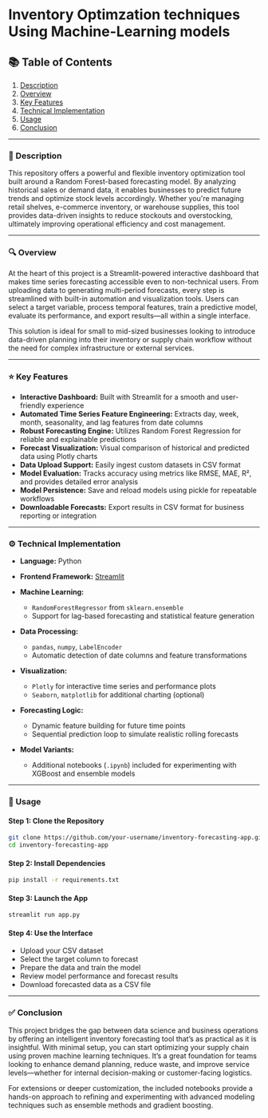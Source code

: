 # Inventory Optimzation techniques Using Machine-Learning models
## 📚 Table of Contents

1. [Description](#description)
2. [Overview](#overview)
3. [Key Features](#key-features)
4. [Technical Implementation](#technical-implementation)
5. [Usage](#usage)
6. [Conclusion](#conclusion)

---

### 📌 Description

This repository offers a powerful and flexible inventory optimization tool built around a Random Forest-based forecasting model. By analyzing historical sales or demand data, it enables businesses to predict future trends and optimize stock levels accordingly. Whether you're managing retail shelves, e-commerce inventory, or warehouse supplies, this tool provides data-driven insights to reduce stockouts and overstocking, ultimately improving operational efficiency and cost management.

---

### 🔍 Overview

At the heart of this project is a Streamlit-powered interactive dashboard that makes time series forecasting accessible even to non-technical users. From uploading data to generating multi-period forecasts, every step is streamlined with built-in automation and visualization tools. Users can select a target variable, process temporal features, train a predictive model, evaluate its performance, and export results—all within a single interface.

This solution is ideal for small to mid-sized businesses looking to introduce data-driven planning into their inventory or supply chain workflow without the need for complex infrastructure or external services.

---

### ⭐ Key Features

*  **Interactive Dashboard:** Built with Streamlit for a smooth and user-friendly experience
*  **Automated Time Series Feature Engineering:** Extracts day, week, month, seasonality, and lag features from date columns
*  **Robust Forecasting Engine:** Utilizes Random Forest Regression for reliable and explainable predictions
*  **Forecast Visualization:** Visual comparison of historical and predicted data using Plotly charts
*  **Data Upload Support:** Easily ingest custom datasets in CSV format
*  **Model Evaluation:** Tracks accuracy using metrics like RMSE, MAE, R², and provides detailed error analysis
*  **Model Persistence:** Save and reload models using pickle for repeatable workflows
*  **Downloadable Forecasts:** Export results in CSV format for business reporting or integration

---

### ⚙️ Technical Implementation

* **Language:** Python
* **Frontend Framework:** [Streamlit](https://streamlit.io)
* **Machine Learning:**

  * `RandomForestRegressor` from `sklearn.ensemble`
  * Support for lag-based forecasting and statistical feature generation
* **Data Processing:**

  * `pandas`, `numpy`, `LabelEncoder`
  * Automatic detection of date columns and feature transformations
* **Visualization:**

  * `Plotly` for interactive time series and performance plots
  * `Seaborn`, `matplotlib` for additional charting (optional)
* **Forecasting Logic:**

  * Dynamic feature building for future time points
  * Sequential prediction loop to simulate realistic rolling forecasts
* **Model Variants:**

  * Additional notebooks (`.ipynb`) included for experimenting with XGBoost and ensemble models

---

### 🚀 Usage

#### Step 1: Clone the Repository

```bash
git clone https://github.com/your-username/inventory-forecasting-app.git
cd inventory-forecasting-app
```

#### Step 2: Install Dependencies

```bash
pip install -r requirements.txt
```

#### Step 3: Launch the App

```bash
streamlit run app.py
```

#### Step 4: Use the Interface

* Upload your CSV dataset
* Select the target column to forecast
* Prepare the data and train the model
* Review model performance and forecast results
* Download forecasted data as a CSV file

---

### ✅ Conclusion

This project bridges the gap between data science and business operations by offering an intelligent inventory forecasting tool that’s as practical as it is insightful. With minimal setup, you can start optimizing your supply chain using proven machine learning techniques. It’s a great foundation for teams looking to enhance demand planning, reduce waste, and improve service levels—whether for internal decision-making or customer-facing logistics.

For extensions or deeper customization, the included notebooks provide a hands-on approach to refining and experimenting with advanced modeling techniques such as ensemble methods and gradient boosting.
